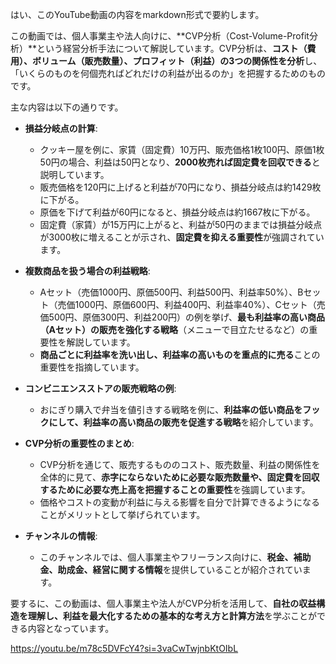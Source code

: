 はい、このYouTube動画の内容をmarkdown形式で要約します。

この動画では、個人事業主や法人向けに、**CVP分析（Cost-Volume-Profit分析）**という経営分析手法について解説しています。CVP分析は、**コスト（費用）、ボリューム（販売数量）、プロフィット（利益）の3つの関係性を分析**し、「いくらのものを何個売ればどれだけの利益が出るのか」を把握するためのものです。

主な内容は以下の通りです。

- **損益分岐点の計算**:
    
    - クッキー屋を例に、家賃（固定費）10万円、販売価格1枚100円、原価1枚50円の場合、利益は50円となり、**2000枚売れば固定費を回収できる**と説明しています。
    - 販売価格を120円に上げると利益が70円になり、損益分岐点は約1429枚に下がる。
    - 原価を下げて利益が60円になると、損益分岐点は約1667枚に下がる。
    - 固定費（家賃）が15万円に上がると、利益が50円のままでは損益分岐点が3000枚に増えることが示され、**固定費を抑える重要性**が強調されています。
- **複数商品を扱う場合の利益戦略**:
    
    - Aセット（売価1000円、原価500円、利益500円、利益率50%）、Bセット（売価1000円、原価600円、利益400円、利益率40%）、Cセット（売価500円、原価300円、利益200円）の例を挙げ、**最も利益率の高い商品（Aセット）の販売を強化する戦略**（メニューで目立たせるなど）の重要性を解説しています。
    - **商品ごとに利益率を洗い出し、利益率の高いものを重点的に売る**ことの重要性を指摘しています。
- **コンビニエンスストアの販売戦略の例**:
    
    - おにぎり購入で弁当を値引きする戦略を例に、**利益率の低い商品をフックにして、利益率の高い商品の販売を促進する戦略**を紹介しています。
- **CVP分析の重要性のまとめ**:
    
    - CVP分析を通じて、販売するもののコスト、販売数量、利益の関係性を全体的に見て、**赤字にならないために必要な販売数量や、固定費を回収するために必要な売上高を把握することの重要性**を強調しています。
    - 価格やコストの変動が利益に与える影響を自分で計算できるようになることがメリットとして挙げられています。
- **チャンネルの情報**:
    
    - このチャンネルでは、個人事業主やフリーランス向けに、**税金、補助金、助成金、経営に関する情報**を提供していることが紹介されています。

要するに、この動画は、個人事業主や法人がCVP分析を活用して、**自社の収益構造を理解し、利益を最大化するための基本的な考え方と計算方法**を学ぶことができる内容となっています。

https://youtu.be/m78c5DVFcY4?si=3vaCwTwjnbKtOIbL